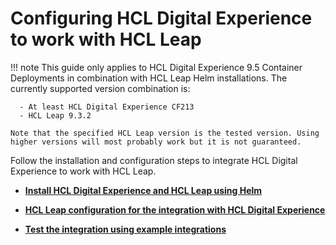 # Configuring HCL Digital Experience to work with HCL Leap

!!! note
    This guide only applies to HCL Digital Experience 9.5 Container Deployments in combination with HCL Leap Helm installations.
    The currently supported version combination is:

      - At least HCL Digital Experience CF213
      - HCL Leap 9.3.2

    Note that the specified HCL Leap version is the tested version. Using higher versions will most probably work but it is not guaranteed.

Follow the installation and configuration steps to integrate HCL Digital Experience to work with HCL Leap.

-   **[Install HCL Digital Experience and HCL Leap using Helm](../leap/installation/)**  

-   **[HCL Leap configuration for the integration with HCL Digital Experience](../leap/configuration/)**  

-   **[Test the integration using example integrations](../leap/example/)**  

